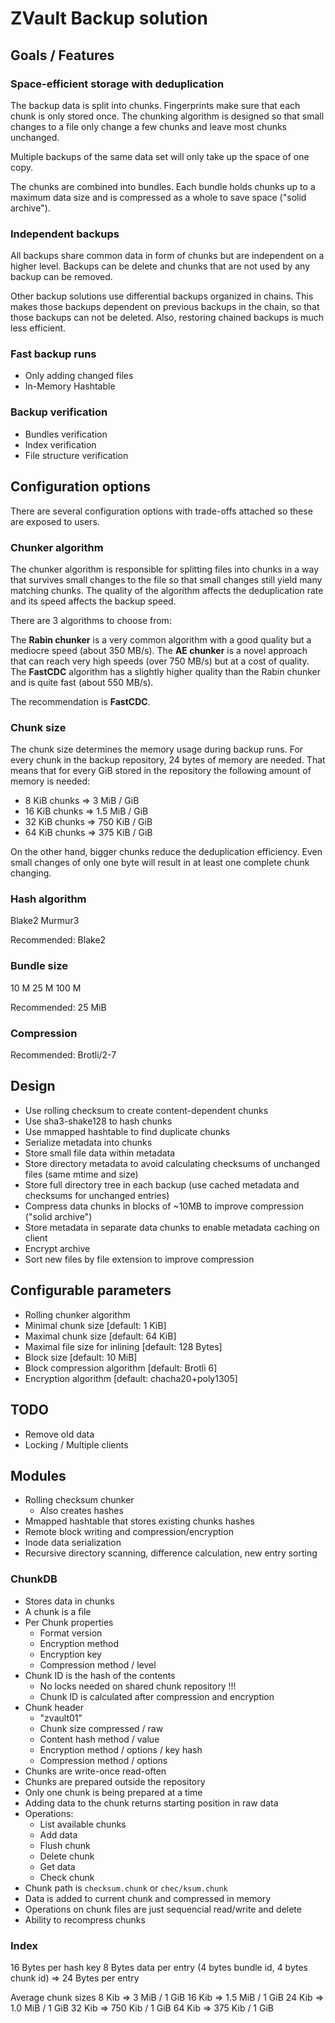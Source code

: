 # ZVault Backup solution

## Goals / Features


### Space-efficient storage with deduplication
The backup data is split into chunks. Fingerprints make sure that each chunk is
only stored once. The chunking algorithm is designed so that small changes to a
file only change a few chunks and leave most chunks unchanged.

Multiple backups of the same data set will only take up the space of one copy.

The chunks are combined into bundles. Each bundle holds chunks up to a maximum
data size and is compressed as a whole to save space ("solid archive").


### Independent backups
All backups share common data in form of chunks but are independent on a higher
level. Backups can be delete and chunks that are not used by any backup can be
removed.

Other backup solutions use differential backups organized in chains. This makes
those backups dependent on previous backups in the chain, so that those backups
can not be deleted. Also, restoring chained backups is much less efficient.


### Fast backup runs
* Only adding changed files
* In-Memory Hashtable


### Backup verification
* Bundles verification
* Index verification
* File structure verification



## Configuration options
There are several configuration options with trade-offs attached so these are
exposed to users.


### Chunker algorithm
The chunker algorithm is responsible for splitting files into chunks in a way
that survives small changes to the file so that small changes still yield
many matching chunks. The quality of the algorithm affects the deduplication
rate and its speed affects the backup speed.

There are 3 algorithms to choose from:

The **Rabin chunker** is a very common algorithm with a good quality but a
mediocre speed (about 350 MB/s).
The **AE chunker** is a novel approach that can reach very high speeds
(over 750 MB/s) but at a cost of quality.
The **FastCDC** algorithm has a slightly higher quality than the Rabin chunker
and is quite fast (about 550 MB/s).

The recommendation is **FastCDC**.


### Chunk size
The chunk size determines the memory usage during backup runs. For every chunk
in the backup repository, 24 bytes of memory are needed. That means that for
every GiB stored in the repository the following amount of memory is needed:
- 8 KiB chunks => 3 MiB / GiB
- 16 KiB chunks => 1.5 MiB / GiB
- 32 KiB chunks => 750 KiB / GiB
- 64 KiB chunks => 375 KiB / GiB

On the other hand, bigger chunks reduce the deduplication efficiency. Even small
changes of only one byte will result in at least one complete chunk changing.


### Hash algorithm
Blake2
Murmur3

Recommended: Blake2


### Bundle size
10 M
25 M
100 M

Recommended: 25 MiB


### Compression

Recommended: Brotli/2-7


## Design

- Use rolling checksum to create content-dependent chunks
- Use sha3-shake128 to hash chunks
- Use mmapped hashtable to find duplicate chunks
- Serialize metadata into chunks
- Store small file data within metadata
- Store directory metadata to avoid calculating checksums of unchanged files (same mtime and size)
- Store full directory tree in each backup (use cached metadata and checksums for unchanged entries)
- Compress data chunks in blocks of ~10MB to improve compression ("solid archive")
- Store metadata in separate data chunks to enable metadata caching on client
- Encrypt archive
- Sort new files by file extension to improve compression

## Configurable parameters

- Rolling chunker algorithm
- Minimal chunk size [default: 1 KiB]
- Maximal chunk size [default: 64 KiB]
- Maximal file size for inlining [default: 128 Bytes]
- Block size [default: 10 MiB]
- Block compression algorithm [default: Brotli 6]
- Encryption algorithm [default: chacha20+poly1305]

## TODO

- Remove old data
- Locking / Multiple clients

## Modules

- Rolling checksum chunker
  - Also creates hashes
- Mmapped hashtable that stores existing chunks hashes
- Remote block writing and compression/encryption
- Inode data serialization
- Recursive directory scanning, difference calculation, new entry sorting


### ChunkDB

- Stores data in chunks
- A chunk is a file
- Per Chunk properties
  - Format version
  - Encryption method
  - Encryption key
  - Compression method / level
- Chunk ID is the hash of the contents
  - No locks needed on shared chunk repository !!!
  - Chunk ID is calculated after compression and encryption
- Chunk header
  - "zvault01"
  - Chunk size compressed / raw
  - Content hash method / value
  - Encryption method / options / key hash
  - Compression method / options
- Chunks are write-once read-often
- Chunks are prepared outside the repository
- Only one chunk is being prepared at a time
- Adding data to the chunk returns starting position in raw data
- Operations:
  - List available chunks
  - Add data
  - Flush chunk
  - Delete chunk
  - Get data
  - Check chunk
- Chunk path is `checksum.chunk` or `chec/ksum.chunk`
- Data is added to current chunk and compressed in memory
- Operations on chunk files are just sequencial read/write and delete
- Ability to recompress chunks


### Index

16 Bytes per hash key
8 Bytes data per entry (4 bytes bundle id, 4 bytes chunk id)
=> 24 Bytes per entry

Average chunk sizes
 8 Kib => 3 MiB / 1 GiB
16 Kib => 1.5 MiB / 1 GiB
24 Kib => 1.0 MiB / 1 GiB
32 Kib => 750 Kib / 1 GiB
64 Kib => 375 Kib / 1 GiB
